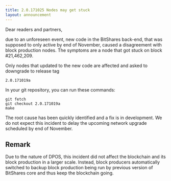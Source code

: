 ```yaml
---
title: 2.0.171025 Nodes may get stuck
layout: announcement
---
```


Dear readers and partners,

due to an unforeseen event, new code in the BitShares back-end, that was
supposed to only active by end of November, caused a disagreement with
block production nodes. The symptoms are a node that got stuck on
block #21,462,209.

Only nodes that updated to the new code are affected and asked to
downgrade to release tag

    2.0.171019a

In your git repository, you can run these commands:

    git fetch
    git checkout 2.0.171019a
    make

The root cause has been quickly identified and a fix is in development.
We do not expect this incident to delay the upcoming network upgrade
scheduled by end of November.


## Remark

Due to the nature of DPOS, this incident did not affect the blockchain
and its block production in a larger scale. Instead, block producers
automatically switched to backup block production being run by previous
version of BitShares core and thus keep the blockchain going.

